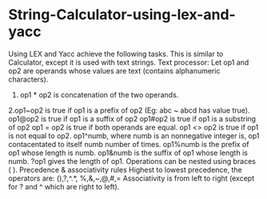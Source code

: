 # String-Calculator-using-lex-and-yacc

Using LEX and Yacc achieve the following tasks. This is similar to Calculator, except it is used with text
strings.
Text processor: Let op1 and op2 are operands whose values are text (contains alphanumeric
characters).

1. op1 * op2 is concatenation of the two operands.

2.op1~op2 is true if op1 is a prefix of op2 (Eg: abc ~ abcd has value true).
op1@op2 is true if op1 is a suffix of op2
op1#op2 is true if op1 is a substring of op2
op1 = op2 is true if both operands are equal.
op1 <> op2 is true if op1 is not equal to op2.
op1^numb, where numb is an nonnegative integer is, op1 contacentated to itself numb number of
times.
op1%numb is the prefix of op1 whose length is numb.
op1&numb is the suffix of op1 whose length is numb.
?op1 gives the length of op1.
Operations can be nested using braces ( ).
Precedence & associativity rules
Highest to lowest precedence, the operators are: (),?,^.*, %,&,~,@,#,=
Associativity is from left to right (except for ? and ^ which are right to left).
